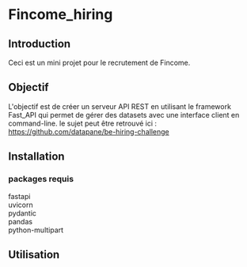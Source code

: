 # Fincome_hiring

## Introduction

Ceci est un mini projet pour le recrutement de Fincome. 


## Objectif

L'objectif est de créer un serveur API REST en utilisant le framework Fast_API 
qui permet de gérer des datasets avec une interface client en command-line.
le sujet peut être retrouvé ici : https://github.com/datapane/be-hiring-challenge

## Installation

### packages requis

fastapi  
uvicorn  
pydantic  
pandas  
python-multipart  

## Utilisation


